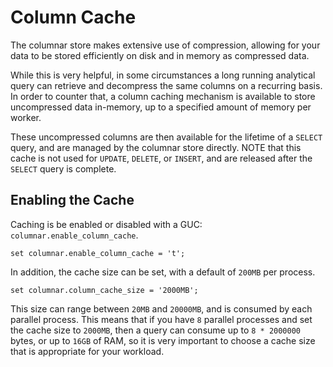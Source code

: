 # Column Cache

The columnar store makes extensive use of compression, allowing
for your data to be stored efficiently on disk and in memory as
compressed data.

While this is very helpful, in some circumstances a long running
analytical query can retrieve and decompress the same columns on
a recurring basis.  In order to counter that, a column caching
mechanism is available to store uncompressed data in-memory, up
to a specified amount of memory per worker.

These uncompressed columns are then available for the lifetime
of a `SELECT` query, and are managed by the columnar store
directly.  NOTE that this cache is not used for `UPDATE`, `DELETE`,
or `INSERT`, and are released after the `SELECT` query is complete.

## Enabling the Cache

Caching is be enabled or disabled with a GUC: `columnar.enable_column_cache`.

```
set columnar.enable_column_cache = 't';
```

In addition, the cache size can be set, with a default of `200MB` per
process.

```
set columnar.column_cache_size = '2000MB';
```

This size can range between `20MB` and `20000MB`, and is consumed by
each parallel process.  This means that if you have `8` parallel processes
and set the cache size to `2000MB`, then a query can consume up to
`8 * 2000000` bytes, or up to `16GB` of RAM, so it is very important to
choose a cache size that is appropriate for your workload.
